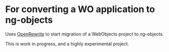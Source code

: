 # For converting a WO application to ng-objects

Uses [OpenRewrite](https://github.com/openrewrite/rewrite) to start migration of a WebObjects project to ng-objects.

This is work in progress, and a highly experimental project.
